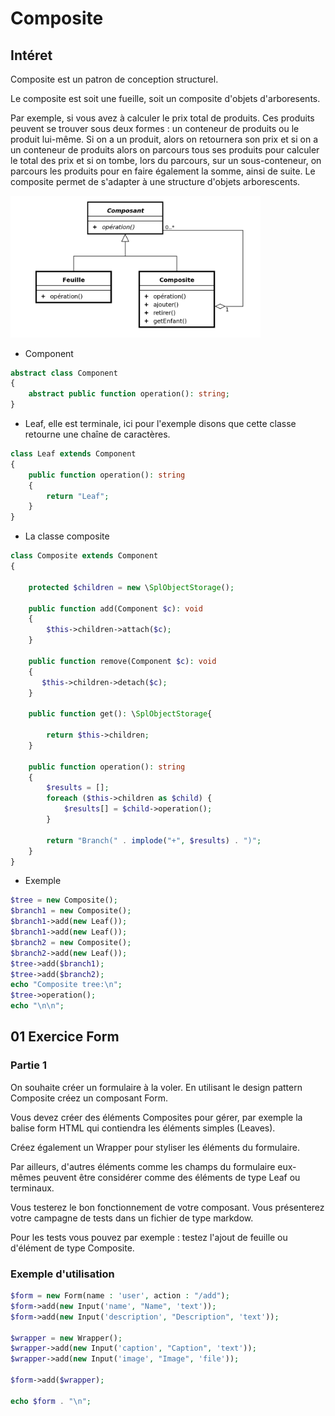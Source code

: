 # Composite

## Intéret

Composite est un patron de conception structurel.

Le composite est soit une fueille, soit un composite d'objets d'arboresents.

Par exemple, si vous avez à calculer le prix total de produits. Ces produits peuvent se trouver sous deux formes : un conteneur de produits ou le produit lui-même. Si on a un produit, alors on retournera son prix et si on a un conteneur de produits alors on parcours tous ses produits pour calculer le total des prix et si on tombe, lors du parcours, sur un sous-conteneur, on parcours les produits pour en faire également la somme, ainsi de suite. Le composite permet de s'adapter à une structure d'objets arborescents.


<img src="images/composite.png" width="400" />

- Component

```php
abstract class Component
{
    abstract public function operation(): string;
}
```

- Leaf, elle est terminale, ici pour l'exemple disons que cette classe retourne une chaîne de caractères.

```php
class Leaf extends Component
{
    public function operation(): string
    {
        return "Leaf";
    }
}
```

- La classe composite

```php
class Composite extends Component
{

    protected $children = new \SplObjectStorage();

    public function add(Component $c): void
    {
        $this->children->attach($c);
    }

    public function remove(Component $c): void
    {
       $this->children->detach($c);
    }

    public function get(): \SplObjectStorage{

        return $this->children;
    }

    public function operation(): string
    {
        $results = [];
        foreach ($this->children as $child) {
            $results[] = $child->operation();
        }

        return "Branch(" . implode("+", $results) . ")";
    }
}
```

- Exemple

```php
$tree = new Composite();
$branch1 = new Composite();
$branch1->add(new Leaf());
$branch1->add(new Leaf());
$branch2 = new Composite();
$branch2->add(new Leaf());
$tree->add($branch1);
$tree->add($branch2);
echo "Composite tree:\n";
$tree->operation();
echo "\n\n";
```

## 01 Exercice Form

### Partie 1

On souhaite créer un formulaire à la voler. En utilisant le design pattern Composite créez un composant Form.

Vous devez créer des éléments Composites pour gérer, par exemple la balise form HTML qui contiendra les éléments simples (Leaves).

Créez également un Wrapper pour styliser les éléments du formulaire.

Par ailleurs, d'autres éléments comme les champs du formulaire eux-mêmes peuvent être considérer comme des éléments de type Leaf ou terminaux.

Vous testerez le bon fonctionnement de votre composant. Vous présenterez votre campagne de tests dans un fichier de type markdow.

Pour les tests vous pouvez par exemple : testez l'ajout de feuille ou d'élément de type Composite.

### Exemple d'utilisation

```php
$form = new Form(name : 'user', action : "/add");
$form->add(new Input('name', "Name", 'text'));
$form->add(new Input('description', "Description", 'text'));

$wrapper = new Wrapper();
$wrapper->add(new Input('caption', "Caption", 'text'));
$wrapper->add(new Input('image', "Image", 'file'));

$form->add($wrapper);

echo $form . "\n";
```
